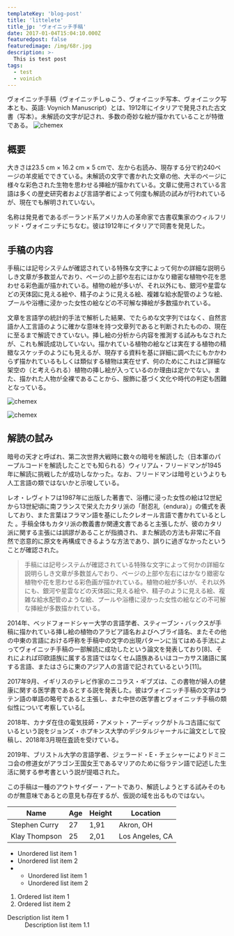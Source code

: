 ```yaml
---
templateKey: 'blog-post'
title: 'littelete'
title_jp: 'ヴォイニッチ手稿'
date: 2017-01-04T15:04:10.000Z
featuredpost: false
featuredimage: /img/68r.jpg
description: >-
  This is test post
tags:
  - test
  - voinich
---
```


ヴォイニッチ手稿（ヴォイニッチしゅこう、ヴォイニッチ写本、ヴォイニック写本とも、英語: Voynich Manuscript）とは、1912年にイタリアで発見された古文書（写本）。未解読の文字が記され、多数の奇妙な絵が描かれていることが特徴である。
![chemex](/img/68r.jpg)
## 概要

大きさは23.5 cm × 16.2 cm × 5 cmで、左から右読み、現存する分で約240ページの羊皮紙でできている。未解読の文字で書かれた文章の他、大半のページに様々な彩色された生物を思わせる挿絵が描かれている。文章に使用されている言語は多くの歴史研究者および言語学者によって何度も解読の試みが行われているが、現在でも解明されていない。

名称は発見者であるポーランド系アメリカ人の革命家で古書収集家のウィルフリッド・ヴォイニッチにちなむ。彼は1912年にイタリアで同書を発見した。

## 手稿の内容

手稿には記号システムが確認されている特殊な文字によって何かの詳細な説明らしき文章が多数並んでおり、ページの上部や左右にはかなり緻密な植物や花を思わせる彩色画が描かれている。植物の絵が多いが、それ以外にも、銀河や星雲などの天体図に見える絵や、精子のように見える絵、複雑な給水配管のような絵、プールや浴槽に浸かった女性の絵などの不可解な挿絵が多数描かれている。

文章を言語学の統計的手法で解析した結果、でたらめな文字列ではなく、自然言語か人工言語のように確かな意味を持つ文章列であると判断されたものの、現在に至るまで解読できていない。挿し絵の分析から内容を推測する試みもなされたが、これも解読成功していない。描かれている植物の絵などは実在する植物の精緻なスケッチのようにも見えるが、現存する資料を基に詳細に調べたにもかかわらず描かれているもしくは類似する植物は実在せず、何のためにこれほど詳細な架空の（と考えられる）植物の挿し絵が入っているのか理由は定かでない。また、描かれた人物が全裸であることから、服飾に基づく文化や時代の判定も困難となっている。

![chemex](/img/Voynich_Manuscript_(170).jpg)

![chemex](/img/Voynich_Manuscript_(32).jpg)


## 解読の試み

暗号の天才と呼ばれ、第二次世界大戦時に数々の暗号を解読した（日本軍のパープルコードを解読したことでも知られる）ウィリアム・フリードマンが1945年に解読に挑戦したが成功しなかった。なお、フリードマンは暗号というよりも人工言語の類ではないかと示唆している。

レオ・レヴィトフは1987年に出版した著書で、浴槽に浸った女性の絵は12世紀から13世紀頃に南フランスで栄えたカタリ派の「耐忍礼（endura）」の儀式を表しており、また言葉はフラマン語を基にしたクレオール言語で書かれているとした 。手稿全体もカタリ派の教義書か関連文書であると主張したが、彼のカタリ派に関する主張には誤謬があることが指摘され、また解読の方法も非常に不自然で恣意的に原文を再構成できるような方法であり、誤りに過ぎなかったということが確認された。
<blockquote>
手稿には記号システムが確認されている特殊な文字によって何かの詳細な説明らしき文章が多数並んでおり、ページの上部や左右にはかなり緻密な植物や花を思わせる彩色画が描かれている。植物の絵が多いが、それ以外にも、銀河や星雲などの天体図に見える絵や、精子のように見える絵、複雑な給水配管のような絵、プールや浴槽に浸かった女性の絵などの不可解な挿絵が多数描かれている。
</blockquote>
2014年、ベッドフォードシャー大学の言語学者、スティーブン・バックスが手稿に描かれている挿し絵の植物のアラビア語名およびヘブライ語名、またその他の中東の言語における呼称を手稿中の文字の出現パターンに当てはめる手法によってヴォイニッチ手稿の一部解読に成功したという論文を発表しており[8]、それによれば印欧語族に属する言語ではなくセム語族あるいはコーカサス諸語に属する言語、またはさらに東のアジア人の言語で記されているという[11]。

2017年9月、イギリスのテレビ作家のニコラス・ギブズは、この書物が婦人の健康に関する医学書であるとする説を発表した。彼はヴォイニッチ手稿の文字はラテン語の単語の略号であると主張し、また中世の医学書とヴォイニッチ手稿の類似性について考察している[。

2018年、カナダ在住の電気技師・アメット・アーディックがトルコ古語に似ているという説をジョンズ・ホプキンス大学のデジタルジャーナルに論文として投稿し、2018年3月現在査読を受けている。

2019年、ブリストル大学の言語学者、ジェラード・E・チェシャーによりドミニコ会の修道女がアラゴン王国女王であるマリアのために俗ラテン語で記述した生活に関する参考書という説が提唱された。

この手稿は一種のアウトサイダー・アートであり、解読しようとする試みそのものが無意味であるとの意見も存在するが、仮説の域を出るものではない。

<table>
  <thead>
    <tr>
      <th>Name</th>
      <th>Age</th>
      <th>Height</th>
      <th>Location</th>
    </tr>
  </thead>
  <tbody>
    <tr>
      <td>Stephen Curry</td>
      <td>27</td>
      <td>1,91</td>
      <td>Akron, OH</td>
    </tr>
    <tr>
      <td>Klay Thompson</td>
      <td>25</td>
      <td>2,01</td>
      <td>Los Angeles, CA</td>
    </tr>
  </tbody>
</table>


<ul>
  <li>Unordered list item 1</li>
  <li>Unordered list item 2</li>
  <li>
    <ul>  
      <li>Unordered list item 1</li>
      <li>Unordered list item 2</li>
    </ul>
  </li>
</ul>


<ol>
  <li>Ordered list item 1</li>
  <li>Ordered list item 2</li>
</ol>


<dl>
  <dt>Description list item 1</dt>
  <dd>Description list item 1.1</dd>
</dl>